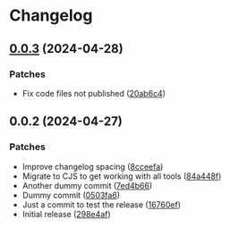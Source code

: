 # Changelog

## [0.0.3](https://github.com/commits-with-character/conventional-changelog-preset/compare/0.0.2...0.0.3) (2024-04-28)

### Patches

- Fix code files not published
  ([20ab6c4](https://github.com/commits-with-character/conventional-changelog-preset/commit/20ab6c4043faa2a51a89c72080ec5b4bc6868294))

## 0.0.2 (2024-04-27)

### Patches

- Improve changelog spacing
  ([8cceefa](https://github.com/commits-with-character/conventional-changelog-preset/commit/8cceefa5864688edeaab9a8ffecb7ba73cf0e7f6))
- Migrate to CJS to get working with all tools
  ([84a448f](https://github.com/commits-with-character/conventional-changelog-preset/commit/84a448f16c42e25cd617ea43bf3ad06ee72415c9))
- Another dummy commit
  ([7ed4b66](https://github.com/commits-with-character/conventional-changelog-preset/commit/7ed4b6691576d244cd2988c0fbc2f73441cb1869))
- Dummy commit
  ([0503fa6](https://github.com/commits-with-character/conventional-changelog-preset/commit/0503fa66712e68d9c2347fa364c73aac1e64d1d3))
- Just a commit to test the release
  ([16760ef](https://github.com/commits-with-character/conventional-changelog-preset/commit/16760ef52b8ee15a44330e80772102f343aeb02a))
- Initial release
  ([298e4af](https://github.com/commits-with-character/conventional-changelog-preset/commit/298e4afce191131cf2087ddb22d92198fe50e14a))
